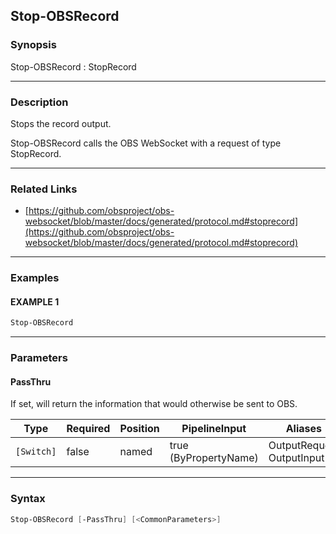 Stop-OBSRecord
--------------




### Synopsis
Stop-OBSRecord : StopRecord



---


### Description

Stops the record output.


Stop-OBSRecord calls the OBS WebSocket with a request of type StopRecord.



---


### Related Links
* [https://github.com/obsproject/obs-websocket/blob/master/docs/generated/protocol.md#stoprecord](https://github.com/obsproject/obs-websocket/blob/master/docs/generated/protocol.md#stoprecord)





---


### Examples
#### EXAMPLE 1
```PowerShell
Stop-OBSRecord
```



---


### Parameters
#### **PassThru**

If set, will return the information that would otherwise be sent to OBS.






|Type      |Required|Position|PipelineInput        |Aliases                      |
|----------|--------|--------|---------------------|-----------------------------|
|`[Switch]`|false   |named   |true (ByPropertyName)|OutputRequest<br/>OutputInput|





---


### Syntax
```PowerShell
Stop-OBSRecord [-PassThru] [<CommonParameters>]
```
